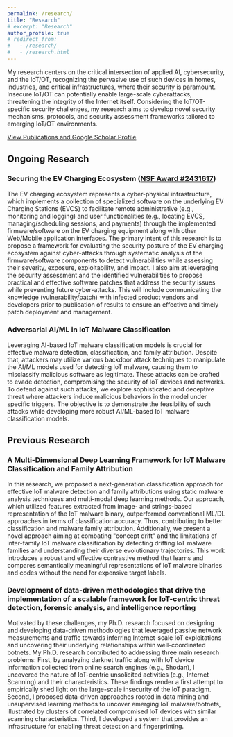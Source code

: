 ```yaml
---
permalink: /research/
title: "Research"
# excerpt: "Research"
author_profile: true
# redirect_from: 
#   - /research/
#   - /research.html
---
```



<!-- My research interests are in the areas of Internet measurements, network/systems security, and operational cyber security including the security of Internet of Things (IoT) and Cyber-Physical Systems (CPS).  -->
My research centers on the critical intersection of applied AI, cybersecurity, and the IoT/OT, recognizing the pervasive use of such devices in homes, industries, and critical infrastructures, where their security is paramount. Insecure IoT/OT can potentially enable large-scale cyberattacks, threatening the integrity of the Internet itself. Considering the IoT/OT-specific security challenges, my research aims to develop novel security mechanisms, protocols, and security assessment frameworks tailored to emerging IoT/OT environments.
 <!-- Through empirical studies, vulnerability assessments, and the creation of robust security solutions, my goal is to bolster the resilience of IoT ecosystems, ensuring secure operations, safeguarding sensitive data and the interconnected infrastructures, and mitigating large-scale cyberattacks.  -->
 [View Publications and Google Scholar Profile](/pub-scholar/)

## Ongoing Research
### Securing the EV Charging Ecosystem ([NSF Award #2431617](https://www.nsf.gov/awardsearch/showAward?AWD_ID=2431617&HistoricalAwards=false))
The EV charging ecosystem represents a cyber-physical infrastructure, which implements a collection of specialized software on the underlying EV Charging Stations (EVCS) to facilitate remote administrative (e.g., monitoring and logging) and user functionalities (e.g., locating EVCS, managing/scheduling sessions, and payments) through the implemented firmware/software on the EV charging equipment along with other Web/Mobile application interfaces. The primary intent of this research is to propose a framework for evaluating the security posture of the EV charging ecosystem against cyber-attacks through systematic analysis of the firmware/software components to detect vulnerabilities while assessing their severity, exposure, exploitability, and impact. I also aim at leveraging the security assessment and the identified vulnerabilities to propose practical and effective software patches that address the security issues while preventing future cyber-attacks. This will include communicating the knowledge (vulnerability/patch) with infected product vendors and developers prior to publication of results to ensure an effective and timely patch deployment and management.

### Adversarial AI/ML in IoT Malware Classification
Leveraging AI-based IoT malware classification models is crucial for effective malware detection, classification, and family attribution. Despite that, attackers may utilize various backdoor attack techniques to manipulate the AI/ML models used for detecting IoT malware, causing them to misclassify malicious software as legitimate. These attacks can be crafted to evade detection, compromising the security of IoT devices and networks. To defend against such attacks, we explore sophisticated and deceptive threat where attackers induce malicious behaviors in the model under specific triggers. The objective is to demonstrate the feasibility of such attacks while developing more robust AI/ML-based IoT malware classification models.

## Previous Research
### A Multi-Dimensional Deep Learning Framework for IoT Malware Classification and Family Attribution 
<!-- Considering the rise of IoT malware as a major threat, several works proposed using AI-based models to classify malware binaries and attribute them to known families/variants. To do this, it is possible to extract features from different modalities of the detected IoT malware binaries such as raw binary code or extracted strings, to name some.  -->
In this research, we proposed a next-generation classification approach for effective IoT malware detection and family attributions using static malware analysis techniques and multi-modal deep learning methods. Our approach, which utilized features extracted from image- and strings-based representation of the IoT malware binary, outperformed conventional ML/DL approaches in terms of classification accuracy. Thus, contributing to better classification and malware family attribution. Additionally, we present a novel approach aiming at combating "concept drift" and the limitations of inter-family IoT malware classification by detecting drifting IoT malware families and understanding their diverse evolutionary trajectories. This work introduces a robust and effective contrastive method that learns and compares semantically meaningful representations of IoT malware binaries and codes without the need for expensive target labels. 

### Development of data-driven methodologies that drive the implementation of a scalable framework for IoT-centric threat detection, forensic analysis, and intelligence reporting 
Motivated by these challenges, my Ph.D. research focused on designing and developing data-driven methodologies that leveraged passive network measurements and traffic towards inferring Internet-scale IoT exploitations and uncovering their underlying relationships within well-coordinated botnets. My Ph.D. research contributed to addressing three main research problems: First, by analyzing darknet traffic along with IoT device information collected from online search engines (e.g., Shodan), I uncovered the nature of IoT-centric unsolicited activities (e.g., Internet Scanning) and their characteristics. These findings render a first attempt to empirically shed light on the large-scale insecurity of the IoT paradigm. Second, I proposed data-driven approaches rooted in data mining and unsupervised learning methods to uncover emerging IoT malware/botnets, illustrated by clusters of correlated compromised IoT devices with similar scanning characteristics. Third, I developed a system that provides an infrastructure for enabling threat detection and fingerprinting. 